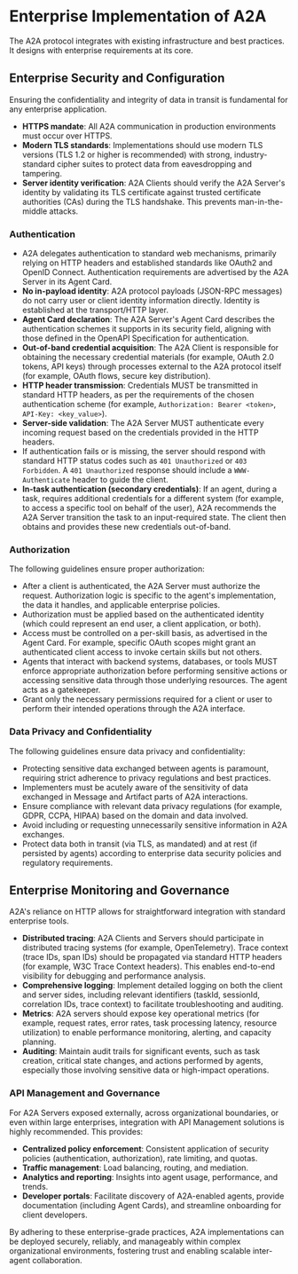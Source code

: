# Enterprise Implementation of A2A

The A2A protocol integrates with existing infrastructure and best practices. It
designs with enterprise requirements at its core.

## Enterprise Security and Configuration

Ensuring the confidentiality and integrity of data in transit is fundamental for
any enterprise application.

-   **HTTPS mandate**: All A2A communication in production environments must
    occur over HTTPS.
-   **Modern TLS standards**: Implementations should use modern TLS versions
    (TLS 1.2 or higher is recommended) with strong, industry-standard cipher
    suites to protect data from eavesdropping and tampering.
-   **Server identity verification**: A2A Clients should verify the A2A Server's
    identity by validating its TLS certificate against trusted certificate
    authorities (CAs) during the TLS handshake. This prevents man-in-the-middle
    attacks.

### Authentication

-   A2A delegates authentication to standard web mechanisms, primarily relying
    on HTTP headers and established standards like OAuth2 and OpenID Connect.
    Authentication requirements are advertised by the A2A Server in its Agent
    Card.
-   **No in-payload identity**: A2A protocol payloads (JSON-RPC messages) do not
    carry user or client identity information directly. Identity is established
    at the transport/HTTP layer.
-   **Agent Card declaration**: The A2A Server's Agent Card describes the
    authentication schemes it supports in its security field, aligning with
    those defined in the OpenAPI Specification for authentication.
-   **Out-of-band credential acquisition**: The A2A Client is responsible for
    obtaining the necessary credential materials (for example, OAuth 2.0 tokens,
    API keys) through processes external to the A2A protocol itself (for
    example, OAuth flows, secure key distribution).
-   **HTTP header transmission**: Credentials MUST be transmitted in standard
    HTTP headers, as per the requirements of the chosen authentication scheme
    (for example, `Authorization: Bearer <token>`, `API-Key: <key_value>`).
-   **Server-side validation**: The A2A Server MUST authenticate every incoming
    request based on the credentials provided in the HTTP headers.
-   If authentication fails or is missing, the server should respond with
    standard HTTP status codes such as `401 Unauthorized` or `403 Forbidden`. A
    `401 Unauthorized` response should include a `WWW-Authenticate` header to
    guide the client.
-   **In-task authentication (secondary credentials)**: If an agent, during a
    task, requires additional credentials for a different system (for example,
    to access a specific tool on behalf of the user), A2A recommends the A2A
    Server transition the task to an input-required state. The client then
    obtains and provides these new credentials out-of-band.

### Authorization

The following guidelines ensure proper authorization:

-   After a client is authenticated, the A2A Server must authorize the request.
    Authorization logic is specific to the agent's implementation, the data it
    handles, and applicable enterprise policies.
-   Authorization must be applied based on the authenticated identity (which
    could represent an end user, a client application, or both).
-   Access must be controlled on a per-skill basis, as advertised in the Agent
    Card. For example, specific OAuth scopes might grant an authenticated client
    access to invoke certain skills but not others.
-   Agents that interact with backend systems, databases, or tools MUST enforce
    appropriate authorization before performing sensitive actions or accessing
    sensitive data through those underlying resources. The agent acts as a
    gatekeeper.
-   Grant only the necessary permissions required for a client or user to
    perform their intended operations through the A2A interface.

### Data Privacy and Confidentiality

The following guidelines ensure data privacy and
confidentiality:

-   Protecting sensitive data exchanged between agents is paramount, requiring
    strict adherence to privacy regulations and best practices.
-   Implementers must be acutely aware of the sensitivity of data exchanged in
    Message and Artifact parts of A2A interactions.
-   Ensure compliance with relevant data privacy regulations (for example, GDPR,
    CCPA, HIPAA) based on the domain and data involved.
-   Avoid including or requesting unnecessarily sensitive information in A2A
    exchanges.
-   Protect data both in transit (via TLS, as mandated) and at rest (if
    persisted by agents) according to enterprise data security policies and
    regulatory requirements.

## Enterprise Monitoring and Governance

A2A's reliance on HTTP allows for straightforward integration with standard
enterprise tools.

-   **Distributed tracing**: A2A Clients and Servers should participate in
    distributed tracing systems (for example, OpenTelemetry). Trace context
    (trace IDs, span IDs) should be propagated via standard HTTP headers (for
    example, W3C Trace Context headers). This enables end-to-end visibility for
    debugging and performance analysis.
-   **Comprehensive logging**: Implement detailed logging on both the client and
    server sides, including relevant identifiers (taskId, sessionId, correlation
    IDs, trace context) to facilitate troubleshooting and auditing.
-   **Metrics**: A2A servers should expose key operational metrics (for example,
    request rates, error rates, task processing latency, resource utilization)
    to enable performance monitoring, alerting, and capacity planning.
-   **Auditing**: Maintain audit trails for significant events, such as task
    creation, critical state changes, and actions performed by agents,
    especially those involving sensitive data or high-impact operations.

### API Management and Governance

For A2A Servers exposed externally, across organizational boundaries, or even
within large enterprises, integration with API Management solutions is highly
recommended. This provides:

-   **Centralized policy enforcement**: Consistent application of security
    policies (authentication, authorization), rate limiting, and quotas.
-   **Traffic management**: Load balancing, routing, and mediation.
-   **Analytics and reporting**: Insights into agent usage, performance, and
    trends.
-   **Developer portals**: Facilitate discovery of A2A-enabled agents, provide
    documentation (including Agent Cards), and streamline onboarding for client
    developers.

By adhering to these enterprise-grade practices, A2A implementations can be
deployed securely, reliably, and manageably within complex organizational
environments, fostering trust and enabling scalable inter-agent collaboration.

